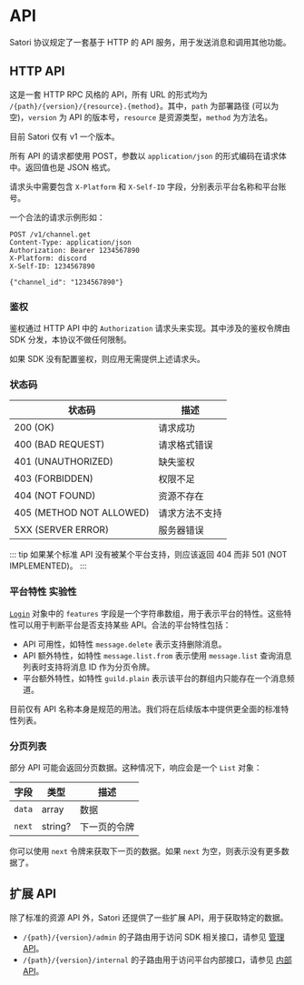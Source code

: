# API

Satori 协议规定了一套基于 HTTP 的 API 服务，用于发送消息和调用其他功能。

## HTTP API

这是一套 HTTP RPC 风格的 API，所有 URL 的形式均为 `/{path}/{version}/{resource}.{method}`。其中，`path` 为部署路径 (可以为空)，`version` 为 API 的版本号，`resource` 是资源类型，`method` 为方法名。

目前 Satori 仅有 v1 一个版本。

所有 API 的请求都使用 POST，参数以 `application/json` 的形式编码在请求体中。返回值也是 JSON 格式。

请求头中需要包含 `X-Platform` 和 `X-Self-ID` 字段，分别表示平台名称和平台账号。

一个合法的请求示例形如：

```text
POST /v1/channel.get
Content-Type: application/json
Authorization: Bearer 1234567890
X-Platform: discord
X-Self-ID: 1234567890

{"channel_id": "1234567890"}
```

### 鉴权

鉴权通过 HTTP API 中的 `Authorization` 请求头来实现。其中涉及的鉴权令牌由 SDK 分发，本协议不做任何限制。

如果 SDK 没有配置鉴权，则应用无需提供上述请求头。

### 状态码

| 状态码 | 描述 |
| --- | --- |
| 200 (OK) | 请求成功 |
| 400 (BAD REQUEST) | 请求格式错误 |
| 401 (UNAUTHORIZED) | 缺失鉴权 |
| 403 (FORBIDDEN) | 权限不足 |
| 404 (NOT FOUND) | 资源不存在 |
| 405 (METHOD NOT ALLOWED) | 请求方法不支持 |
| 5XX (SERVER ERROR) | 服务器错误 |

::: tip
如果某个标准 API 没有被某个平台支持，则应该返回 404 而非 501 (NOT IMPLEMENTED)。
:::

### 平台特性 <badge type="warning">实验性</badge>

[`Login`](../resources/login.md) 对象中的 `features` 字段是一个字符串数组，用于表示平台的特性。这些特性可以用于判断平台是否支持某些 API。合法的平台特性包括：

- API 可用性，如特性 `message.delete` 表示支持删除消息。
- API 额外特性，如特性 `message.list.from` 表示使用 `message.list` 查询消息列表时支持将消息 ID 作为分页令牌。
- 平台额外特性，如特性 `guild.plain` 表示该平台的群组内只能存在一个消息频道。

目前仅有 API 名称本身是规范的用法。我们将在后续版本中提供更全面的标准特性列表。

### 分页列表

部分 API 可能会返回分页数据。这种情况下，响应会是一个 `List` 对象：

| 字段 | 类型 | 描述 |
| --- | --- | --- |
| `data` | array | 数据 |
| `next` | string? | 下一页的令牌 |

你可以使用 `next` 令牌来获取下一页的数据。如果 `next` 为空，则表示没有更多数据了。

## 扩展 API

除了标准的资源 API 外，Satori 还提供了一些扩展 API，用于获取特定的数据。

- `/{path}/{version}/admin` 的子路由用于访问 SDK 相关接口，请参见 [管理 API](../advanced/admin.md)。
- `/{path}/{version}/internal` 的子路由用于访问平台内部接口，请参见 [内部 API](../advanced/internal.md)。
